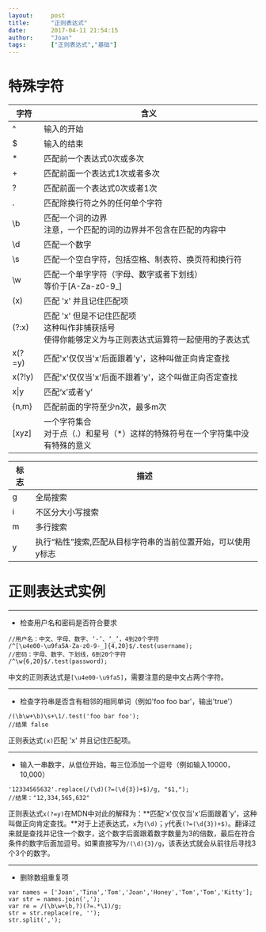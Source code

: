 ```yaml
---
layout:     post
title:      "正则表达式"
date:       2017-04-11 21:54:15
author:     "Joan"
tags:		["正则表达式","基础"]
---
```


# 特殊字符

|字符|含义|
|----|----|
|^|输入的开始|
|$|输入的结束|
|*|匹配前一个表达式0次或多次|
|+|匹配前面一个表达式1次或者多次|
|?|匹配前面一个表达式0次或者1次|
|.|匹配除换行符之外的任何单个字符|
|\b|匹配一个词的边界<br>注意，一个匹配的词的边界并不包含在匹配的内容中|
|\d|匹配一个数字|
|\s|匹配一个空白字符，包括空格、制表符、换页符和换行符|
|\w|匹配一个单字字符（字母、数字或者下划线）<br>等价于[A-Za-z0-9_]|
|(x)|匹配 'x' 并且记住匹配项|
|(?:x)|匹配 'x' 但是不记住匹配项<br>这种叫作非捕获括号<br>使得你能够定义为与正则表达式运算符一起使用的子表达式|
|x(?=y)|匹配'x'仅仅当'x'后面跟着'y'，这种叫做正向肯定查找|
|x(?!y)|匹配'x'仅仅当'x'后面不跟着'y'，这个叫做正向否定查找|
|x\|y|匹配‘x’或者‘y’|
|{n,m}|匹配前面的字符至少n次，最多m次|
|[xyz]|一个字符集合<br>对于点（.）和星号（*）这样的特殊符号在一个字符集中没有特殊的意义|

|标志	|描述   |
|-------|-------|
|g	|全局搜索|
|i	|不区分大小写搜索|
|m	|多行搜索|
|y	|执行“粘性”搜索,匹配从目标字符串的当前位置开始，可以使用y标志|

# 正则表达式实例

---

- 检查用户名和密码是否符合要求
```
//用户名：中文、字母、数字、‘-’、‘_’，4到20个字符
/^[\u4e00-\u9fa5A-Za-z0-9-_]{4,20}$/.test(username);
//密码：字母、数字、下划线，6到20个字符
/^\w{6,20}$/.test(password);
```
中文的正则表达式是`[\u4e00-\u9fa5]`，需要注意的是中文占两个字符。

---

- 检查字符串是否含有相邻的相同单词（例如'foo foo bar'，输出'true'）
```
/(\b\w+\b)\s+\1/.test('foo bar foo');
//结果 false
```
正则表达式`(x)`匹配 'x' 并且记住匹配项。

---

- 输入一串数字，从低位开始，每三位添加一个逗号（例如输入10000，10,000）
```
'12334565632'.replace(/(\d)(?=(\d{3})+$)/g, "$1,");
//结果："12,334,565,632"
```
正则表达式`x(?=y)`在MDN中对此的解释为：**匹配'x'仅仅当'x'后面跟着'y'，这种叫做正向肯定查找。**对于上述表达式，`x`为`(\d)`；`y`代表`(?=(\d{3})+$)`。翻译过来就是查找并记住一个数字，这个数字后面跟着数字数量为3的倍数，最后在符合条件的数字后面加逗号。如果直接写为`/(\d){3}/g`，该表达式就会从前往后寻找3个3个的数字。

---

- 删除数组重复项
```
var names = ['Joan','Tina','Tom','Joan','Honey','Tom','Tom','Kitty'];
var str = names.join(',');
var re = /(\b\w+\b,?)(?=.*\1)/g;
str = str.replace(re, '');
str.split(',');
```
